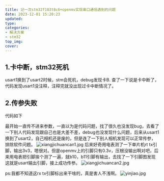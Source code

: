 ```yaml
---
title: 记一次stm32f103t8c6+openmv实现串口通信遇到的问题
date: 2023-12-01 15:20:23
updated: 
type:
categories:
- 解决方案
- stm32
top_img:
cover: 
---
```



1.卡中断，stm32死机
---
usart1换到了usart2时候，stm会死机，debug发现卡B. 查了一下说是卡中断了，代码发现usart1没注释，注释完就没出现过卡中断情况了。

2.传参失败
---
代码如下

最开始一直传不进来参数，一直以为是代码问题，找了很久也没发现bug，去看了一下别人代码发现跟自己也是大差不差，debug也没发现什么问题，后来从usart1换到了usart2，自己相机还是废的，但是连了一下别人相机发现可以正常传参，排除软件问题。
![xiangjichuancan1.jpg](https://s2.loli.net/2023/12/01/PBSwhUuKZsiJ78C.jpg)
后来好奇用电表测了一下单片机rt tx引脚，输出3v3，嗯很对。但是openmv上的引脚只有0.3v，压根没输出啊对吧，后来用电表把引脚挨个测了一遍，就b10，b11引脚有输出，去找了一下引脚图发现这就是usart输出引脚，接上成功传参。
![xiangjichuancan2.jpg](https://s2.loli.net/2023/12/01/iIgNewGqOnF3ZLE.jpg)



ps:我都不知道这rx tx引脚标出来干啥的，真是害人不浅啊。
![yinjiao.jpg](https://s2.loli.net/2023/12/01/KTru1sCk793FH2L.jpg)
